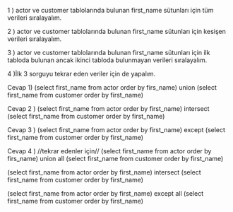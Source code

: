 1 ) actor ve customer tablolarında bulunan first_name sütunları için tüm verileri sıralayalım.

2 ) actor ve customer tablolarında bulunan first_name sütunları için kesişen verileri sıralayalım.

3 ) actor ve customer tablolarında bulunan first_name sütunları için ilk tabloda bulunan ancak ikinci tabloda bulunmayan verileri sıralayalım.

4 )İlk 3 sorguyu tekrar eden veriler için de yapalım.



Cevap 1) 
(select first_name from actor order by firs_name)
union
(select first_name from customer order by first_name)


Cevap 2 )
(select first_name from actor order by first_name)
intersect
(select first_name from customer order by first_name)


Cevap 3 )
(select first_name from actor order by first_name)
except
(select first_name from customer order by first_name)


Cevap 4 ) //tekrar edenler için//
(select first_name from actor order by firs_name)
union all
(select first_name from customer order by first_name)


(select first_name from actor order by first_name)
intersect
(select first_name from customer order by first_name)


(select first_name from actor order by first_name)
except all
(select first_name from customer order by first_name)

